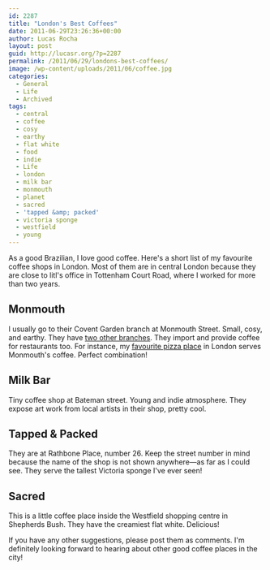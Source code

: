 ```yaml
---
id: 2287
title: "London's Best Coffees"
date: 2011-06-29T23:26:36+00:00
author: Lucas Rocha
layout: post
guid: http://lucasr.org/?p=2287
permalink: /2011/06/29/londons-best-coffees/
image: /wp-content/uploads/2011/06/coffee.jpg
categories:
  - General
  - Life
  - Archived
tags:
  - central
  - coffee
  - cosy
  - earthy
  - flat white
  - food
  - indie
  - Life
  - london
  - milk bar
  - monmouth
  - planet
  - sacred
  - 'tapped &amp; packed'
  - victoria sponge
  - westfield
  - young
---
```

As a good Brazilian, I love good coffee. Here's a short list of my favourite
coffee shops in London. Most of them are in central London because they are
close to litl's office in Tottenham Court Road, where I worked for more than
two years.

## Monmouth

I usually go to their Covent Garden branch at Monmouth Street. Small, cosy, and
earthy. They have [two other branches](http://www.monmouthcoffee.co.uk/Shops).
They import and provide coffee for restaurants too. For instance, my [favourite
pizza place](http://lucasr.org/2010/09/12/franco-manca/) in London serves
Monmouth's coffee. Perfect combination!

## Milk Bar

Tiny coffee shop at Bateman street. Young and indie atmosphere. They expose art
work from local artists in their shop, pretty cool.

## Tapped & Packed

They are at Rathbone Place, number 26. Keep the street number in mind because
the name of the shop is not shown anywhere—as far as I could see. They serve
the tallest Victoria sponge I've ever seen!

## Sacred

This is a little coffee place inside the Westfield shopping centre in Shepherds
Bush. They have the creamiest flat white. Delicious!

If you have any other suggestions, please post them as comments. I'm definitely
looking forward to hearing about other good coffee places in the city!
